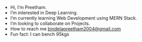 - Hi, I’m Preetham.
- I’m interested in Deep Learning.
- I’m currently learning Web Development using MERN Stack.
- I’m looking to collaborate on Projects.
- How to reach me bindelapreetham2004@gmail.com
- Fun fact: I can bench 95kgs

<!---
Preetham0531/Preetham0531 is a ✨ special ✨ repository because its `README.md` (this file) appears on your GitHub profile.
You can click the Preview link to take a look at your changes.
--->
